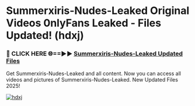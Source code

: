 # Summerxiris-Nudes-Leaked Original Videos 0nlyFans Leaked - Files Updated! (hdxj)

<h3>🔴 CLICK HERE 🌐==►► <a href="https://tinyurl.com/yc6ubb5a" rel="nofollow">Summerxiris-Nudes-Leaked Updated Files</a></h3>

Get Summerxiris-Nudes-Leaked and all content. Now you can access all videos and pictures of Summerxiris-Nudes-Leaked. New Updated Files 2025!

[![hdxj](https://i.imgur.com/7eu0CRL.gif)](https://tinyurl.com/yc6ubb5a)
